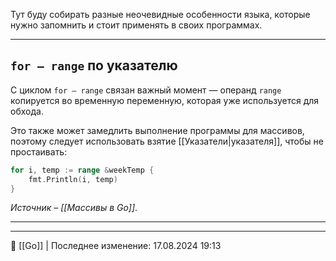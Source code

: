 Тут буду собирать разные неочевидные особенности языка, которые нужно запомнить и стоит применять в своих программах.

----
## `for – range` по указателю

С циклом `for — range` связан важный момент — операнд `range` копируется во временную переменную, которая уже используется для обхода.

Это также может замедлить выполнение программы для массивов, поэтому следует использовать взятие [[Указатели|указателя]], чтобы не простаивать:

```go
for i, temp := range &weekTemp {
    fmt.Println(i, temp)
} 
```

*Источник – [[Массивы в Go]]*.

----

----
📂 [[Go]] | Последнее изменение: 17.08.2024 19:13